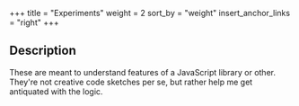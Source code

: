 +++
title = "Experiments"
weight = 2
sort_by = "weight"
insert_anchor_links = "right"
+++

## Description

These are meant to understand features of a JavaScript library or other. They're not creative code sketches per se, but rather help me get antiquated with the logic.
